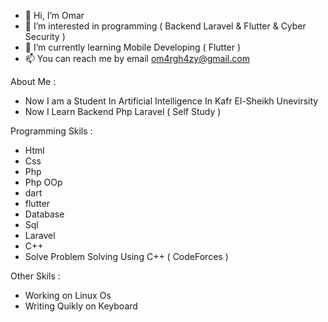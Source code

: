 - 👋 Hi, I’m Omar
- 👀 I’m interested in programming ( Backend Laravel & Flutter & Cyber Security )
- 🌱 I’m currently learning Mobile Developing ( Flutter )
- 📫 You can reach me by email om4rgh4zy@gmail.com

About Me :

  - Now I am a Student In Artificial Intelligence In Kafr El-Sheikh Unevirsity
  - Now I Learn Backend Php Laravel ( Self Study )

Programming Skils : 

  - Html
  - Css
  - Php
  - Php OOp
  - dart
  - flutter
  - Database
  - Sql
  - Laravel
  - C++
  - Solve Problem Solving Using C++ ( CodeForces )

Other Skils :

  - Working on Linux Os
  - Writing Quikly on Keyboard

<!---
P-A-NN-D-A/P-A-NN-D-A is a ✨ special ✨ repository because its `README.md` (this file) appears on your GitHub profile.
You can click the Preview link to take a look at your changes.
--->
